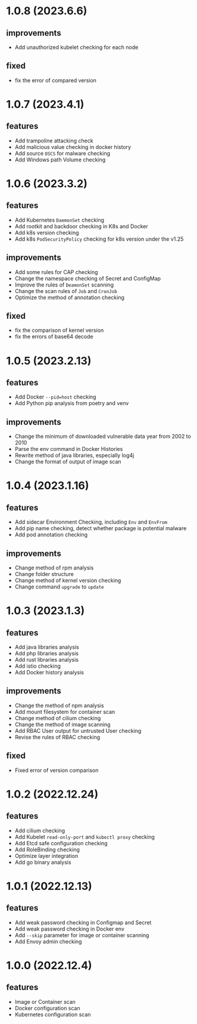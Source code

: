 # 1.0.8 (2023.6.6)
## improvements
- Add unauthorized kubelet checking for each node

## fixed
- fix the error of compared version

# 1.0.7 (2023.4.1)
## features
- Add trampoline attacking check
- Add malicious value checking in docker history
- Add source `OSCS` for malware checking
- Add Windows path Volume checking

# 1.0.6 (2023.3.2)
## features
- Add Kubernetes `DaemonSet` checking
- Add rootkit and backdoor checking in K8s and Docker
- Add k8s version checking
- Add k8s `PodSecurityPolicy` checking for k8s version under the v1.25

## improvements
- Add some rules for CAP checking
- Change the namespace checking of Secret and ConfigMap
- Improve the rules of `DeamonSet` scanning
- Change the scan rules of `Job` and `CronJob`
- Optimize the method of annotation checking

## fixed
- fix the comparison of kernel version
- fix the errors of base64 decode

# 1.0.5 (2023.2.13)
## features
- Add Docker `--pid=host` checking
- Add Python pip analysis from poetry and venv

## improvements
- Change the minimum of downloaded vulnerable data year from 2002 to 2010
- Parse the env command in Docker Histories
- Rewrite method of java libraries, especially log4j
- Change the format of output of image scan

# 1.0.4 (2023.1.16)
## features
- Add sidecar Environment Checking, including `Env` and `EnvFrom`
- Add pip name checking, detect whether package is potential malware
- Add pod annotation checking

## improvements
- Change method of rpm analysis
- Change folder structure
- Change method of kernel version checking
- Change command `upgrade` to `update`

# 1.0.3 (2023.1.3)
## features
- Add java libraries analysis
- Add php libraries analysis
- Add rust libraries analysis
- Add istio checking
- Add Docker history analysis

## improvements
- Change the method of npm analysis
- Add mount filesystem for container scan
- Change method of cilium checking
- Change the method of image scanning
- Add RBAC User output for untrusted User checking
- Revise the rules of RBAC checking

## fixed
- Fixed error of version comparison

# 1.0.2 (2022.12.24)
## features
- Add cilium checking
- Add Kubelet `read-only-port` and `kubectl proxy` checking 
- Add Etcd safe configuration checking
- Add RoleBinding checking
- Optimize layer integration
- Add go binary analysis

# 1.0.1 (2022.12.13)
## features
- Add weak password checking in Configmap and Secret
- Add weak password checking in Docker env
- Add `--skip` parameter for image or container scanning
- Add Envoy admin checking

# 1.0.0 (2022.12.4)
## features
- Image or Container scan
- Docker configuration scan
- Kubernetes configuration scan
